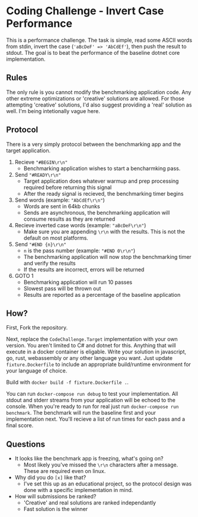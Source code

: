 # Coding Challenge - Invert Case Performance

This is a performance challenge. The task is simple, read some ASCII words from stdin, invert the case (`'aBcDeF' => 'AbCdEf'`), then push the result to stdout. The goal is to beat the performance of the baseline dotnet core implementation.

## Rules

The only rule is you cannot modify the benchmarking application code. Any other extreme optimizations or 'creative' solutions are allowed. For those attempting 'creative' solutions, I'd also suggest providing a 'real' solution as well. I'm being intetionally vague here.

## Protocol

There is a very simply protocol between the benchmarking app and the target application.

1. Recieve `"#BEGIN\r\n"`
    * Benchmarking application wishes to start a bencharmking pass.
2. Send `"#READY\r\n"`
    * Target application does whatever warmup and prep processing required before returning this signal
    * After the ready signal is recieved, the benchmarking timer begins
3. Send words (example: `"AbCdEf\r\n"`)
    * Words are sent in 64kb chunks
    * Sends are asynchronous, the benchmarking application will consume results as they are returned
4. Recieve inverted case words (example: `"aBcDeF\r\n"`)
    * Make sure you are appending `\r\n` with the results. This is not the default on most platforms.
5. Send `"#END {n}\r\n"`
    * `n` is the pass number (example: `"#END 0\r\n"`)
    * The benchmarking application will now stop the benchmarking timer and verify the results
    * If the results are incorrect, errors will be returned
6. GOTO 1
    * Benchmarking application will run 10 passes
    * Slowest pass will be thrown out
    * Results are reported as a percentage of the baseline application

## How?

First, Fork the repository.

Next, replace the `CodeChallenge.Target` implementation with your own version. You aren't limited to C# and dotnet for this. Anything that will execute in a docker container is eligable. Write your solution in javascript, go, rust, webassembly or any other language you want. Just update `fixture.Dockerfile` to include an appropriate build/runtime environment for your language of choice.

Build with `docker build -f fixture.Dockerfile .`.

You can run `docker-compose run debug` to test your implementation. All stdout and stderr streams from your application will be echoed to the console. When you're ready to run for real just run `docker-compose run benchmark`. The benchmark will run the baseline first and your implementation next. You'll recieve a list of run times for each pass and a final score.

## Questions

* It looks like the benchmark app is freezing, what's going on?
    * Most likely you've missed the `\r\n` characters after a message. These are required even on linux.
* Why did you do `[x]` like that?
    * I've set this up as an educational project, so the protocol design was done with a specific implementation in mind.
* How will submissions be ranked?
    * 'Creative' and real solutions are ranked independantly
    * Fast solution is the winner
